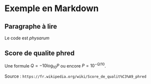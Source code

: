# Exemple en Markdown

## Paragraphe à lire

Le code est _physarum_

## Score de qualite phred 

Une formule $Q = - 10 \log_{10} P$ ou encore $P = 10^{-Q/10}$.

Source : `https://fr.wikipedia.org/wiki/Score_de_qualit%C3%A9_phred`



